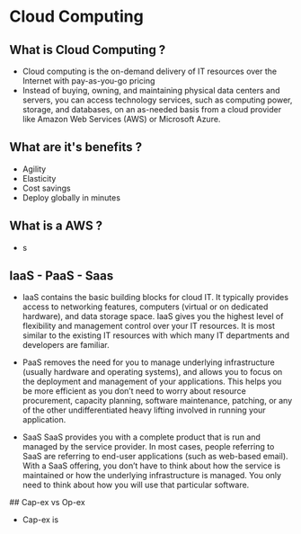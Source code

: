 # Cloud Computing 

## What is Cloud Computing ?

- Cloud computing is the on-demand delivery of IT resources over the Internet with pay-as-you-go pricing
- Instead of buying, owning, and maintaining physical data centers and servers, you can access technology services, such as computing power, storage, and databases, on an as-needed basis from a cloud provider like Amazon Web Services (AWS) or Microsoft Azure.

## What are it's benefits ?

- Agility
- Elasticity
- Cost savings
- Deploy globally in minutes

## What is a AWS ?

- s

## IaaS - PaaS - Saas

- IaaS contains the basic building blocks for cloud IT. It typically provides access to networking features, computers (virtual or on dedicated hardware), and data storage space. IaaS gives you the highest level of flexibility and management control over your IT resources. It is most similar to the existing IT resources with which many IT departments and developers are familiar. 

- PaaS removes the need for you to manage underlying infrastructure (usually hardware and operating systems), and allows you to focus on the deployment and management of your applications. This helps you be more efficient as you don’t need to worry about resource procurement, capacity planning, software maintenance, patching, or any of the other undifferentiated heavy lifting involved in running your application. 

- SaaS SaaS provides you with a complete product that is run and managed by the service provider. In most cases, people referring to SaaS are referring to end-user applications (such as web-based email). With a SaaS offering, you don’t have to think about how the service is maintained or how the underlying infrastructure is managed. You only need to think about how you will use that particular software. 

## Cap-ex vs Op-ex

- Cap-ex is 